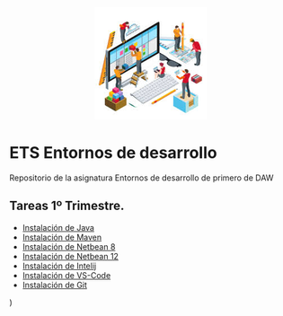 <div align="justify">

 <div align="center">
  <img src="imagenes/portada.jpeg">
</div>

# ETS Entornos de desarrollo


Repositorio de la asignatura Entornos de desarrollo de primero de DAW

## Tareas 1º Trimestre. 

- [Instalación de Java](https://github.com/OscarDavid87/ETS-Entornos-de-desarrollo/blob/main/instalacionjava/Java.md)
- [Instalación de Maven](https://github.com/OscarDavid87/ETS-Entornos-de-desarrollo/blob/main/instalacionmaven/maven.md)
- [Instalación de Netbean 8](https://github.com/OscarDavid87/ETS-Entornos-de-desarrollo/blob/main/intalacionnetbeans8/Instalacion%20de%20Netbeans.md)
- [Instalación de Netbean 12](https://github.com/OscarDavid87/ETS-Entornos-de-desarrollo/blob/main/intalacionnetbeans12/netbeans12.md)
- [Instalación de Intelij](https://github.com/OscarDavid87/ETS-Entornos-de-desarrollo/blob/main/intalacionintelij/intelij.md)
- [Instalación de VS-Code](https://github.com/OscarDavid87/ETS-Entornos-de-desarrollo/blob/main/instalacionvscode/vscode.md)
- [Instalación de Git](https://github.com/OscarDavid87/ETS-Entornos-de-desarrollo/blob/main/instalacionGit/Instalaciongit.md)
  </div>)
